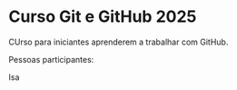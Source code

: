 # Curso Git e GitHub 2025

CUrso para iniciantes aprenderem a trabalhar com GitHub.


Pessoas participantes:

Isa